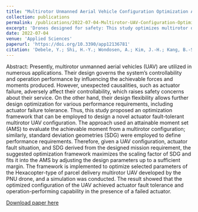 ```yaml
---
title: "Multirotor Unmanned Aerial Vehicle Configuration Optimization Approach for Development of Actuator Fault-Tolerant Structure"
collection: publications
permalink: /publications/2022-07-04-Multirotor-UAV-Configuration-Optimization/
excerpt: 'Drones designed for safety: This study optimizes multirotor drone design to tolerate actuator failures, ensuring safe operation even when one motor malfunctions. By analyzing achievable forces and moments, the framework adjusts drone parameters to maintain performance and complete missions even with unexpected issues.'
date: 2022-07-04
venue: 'Applied Sciences'
paperurl: 'https://doi.org/10.3390/app12136781'
citation: 'Debele, Y.; Shi, H.-Y.; Wondosen, A.; Kim, J.-H.; Kang, B.-S. Multirotor Unmanned Aerial Vehicle Configuration Optimization Approach for Development of Actuator Fault-Tolerant Structure. Appl. Sci. 2022, 12, 6781. https://doi.org/10.3390/app12136781'
---
```

Abstract:
Presently, multirotor unmanned aerial vehicles (UAV) are utilized in numerous applications. Their design governs the system’s controllability and operation performance by influencing the achievable forces and moments produced. However, unexpected causalities, such as actuator failure, adversely affect their controllability, which raises safety concerns about their service. On the other hand, their design flexibility allows further design optimization for various performance requirements, including actuator failure tolerance. Thus, this study proposed an optimization framework that can be employed to design a novel actuator fault-tolerant multirotor UAV configuration. The approach used an attainable moment set (AMS) to evaluate the achievable moment from a multirotor configuration; similarly, standard deviation geometries (SDG) were employed to define performance requirements. Therefore, given a UAV configuration, actuator fault situation, and SDG derived from the designed mission requirement, the suggested optimization framework maximizes the scaling factor of SDG and fits it into the AMS by adjusting the design parameters up to a sufficient margin. The framework is implemented to optimize selected parameters of the Hexacopter-type of parcel delivery multirotor UAV developed by the PNU drone, and a simulation was conducted. The result showed that the optimized configuration of the UAV achieved actuator fault tolerance and operation-performing capability in the presence of a failed actuator.

[Download paper here](http://wondesenb.github.io/about/papers/applsci-12-06781-v2.pdf)
